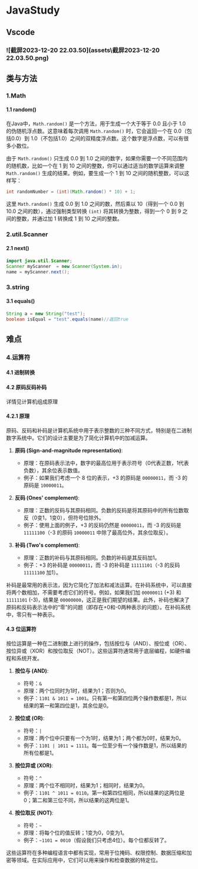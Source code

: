 # JavaStudy

##  Vscode

###  ![截屏2023-12-20 22.03.50](assets\截屏2023-12-20 22.03.50.png)





## 类与方法

### 1.Math

#### 1.1 random()

在Java中，`Math.random()` 是一个方法，用于生成一个大于等于 0.0 且小于 1.0 的伪随机浮点数。这意味着每次调用 `Math.random()` 时，它会返回一个在 0.0（包括0.0）到 1.0（不包括1.0）之间的双精度浮点数。这个数字是浮点数，可以有很多小数位。

由于 `Math.random()` 只生成 0.0 到 1.0 之间的数字，如果你需要一个不同范围内的随机数，比如一个在 1 到 10 之间的整数，你可以通过适当的数学运算来调整 `Math.random()` 生成的结果。例如，要生成一个 1 到 10 之间的随机整数，可以这样写：

```java
int randomNumber = (int)(Math.random() * 10) + 1;
```

这里 `Math.random()` 生成 0.0 到 1.0 之间的数，然后乘以 10（得到一个 0.0 到 10.0 之间的数），通过强制类型转换 `(int)` 将其转换为整数，得到一个 0 到 9 之间的整数，并通过加 1 转换成 1 到 10 之间的整数。



### 2.util.Scanner

#### 2.1 next()

```java
import java.util.Scanner;
Scanner myScanner  = new Scanner(System.in);
name = myScanner.next();
```

### 3.string

#### 3.1 equals()

```java
String a = new String("test");
boolean isEqual = "test".equals(name)//返回true
```







## 难点

### 4.运算符

#### 4.1 进制转换



#### 4.2 原码反码补码

详情见计算机组成原理

#### 4.2.1 原理

原码、反码和补码是计算机系统中用于表示整数的三种不同方式，特别是在二进制数字系统中。它们的设计主要是为了简化计算机中的加减运算。

1. **原码 (Sign-and-magnitude representation)**: 
   - 原理：在原码表示法中，数字的最高位用于表示符号（0代表正数，1代表负数），其余位表示数值。
   - 例子：如果我们考虑一个 8 位的表示，+3 的原码是 `00000011`，而 -3 的原码是 `10000011`。

2. **反码 (Ones' complement)**:
   - 原理：正数的反码与其原码相同。负数的反码是将其原码中的所有位数取反（0变1，1变0），但符号位除外。
   - 例子：使用上面的例子，+3 的反码仍然是 `00000011`，而 -3 的反码是 `11111100`（-3 的原码 `10000011` 中除了最高位外，其余位取反）。

3. **补码 (Two's complement)**:
   - 原理：正数的补码与其原码相同。负数的补码是其反码加1。
   - 例子：+3 的补码是 `00000011`，而 -3 的补码是 `11111101`（-3 的反码 `11111100` 加1）。

补码是最常用的表示法，因为它简化了加法和减法运算。在补码系统中，可以直接将两个数相加，不需要考虑它们的符号。例如，如果我们加 `00000011` (+3) 和 `11111101` (-3)，结果是 `00000000`，这正是我们期望的结果。此外，补码也解决了原码和反码表示法中的“零”的问题（即存在+0和-0两种表示的问题）。在补码系统中，零只有一种表示。

#### 4.3 位运算符

按位运算是一种在二进制数上进行的操作，包括按位与（AND）、按位或（OR）、按位异或（XOR）和按位取反（NOT）。这些运算符通常用于底层编程，如硬件编程和系统开发。

1. **按位与 (AND)**:
   - 符号：`&`
   - 原理：两个位同时为1时，结果为1；否则为0。
   - 例子：`1101 & 1011 = 1001`。只有第一和第四位两个操作数都是1，所以结果的第一和第四位是1，其余位是0。

2. **按位或 (OR)**:
   - 符号：`|`
   - 原理：两个位中只要有一个为1时，结果为1；两个都为0时，结果为0。
   - 例子：`1101 | 1011 = 1111`。每一位至少有一个操作数是1，所以结果的所有位都是1。

3. **按位异或 (XOR)**:
   - 符号：`^`
   - 原理：两个位不相同时，结果为1；相同时，结果为0。
   - 例子：`1101 ^ 1011 = 0110`。第一和第四位相同，所以结果的这两位是0；第二和第三位不同，所以结果的这两位是1。

4. **按位取反 (NOT)**:
   - 符号：`~`
   - 原理：将每个位的值反转；1变为0，0变为1。
   - 例子：`~1101 = 0010`（假设我们只考虑4位）。每个位都反转了。

这些运算符在多种编程语言中都有实现，常用于位掩码、权限控制、数据压缩和加密等领域。在实际应用中，它们可以用来操作和检查数据的特定位。
